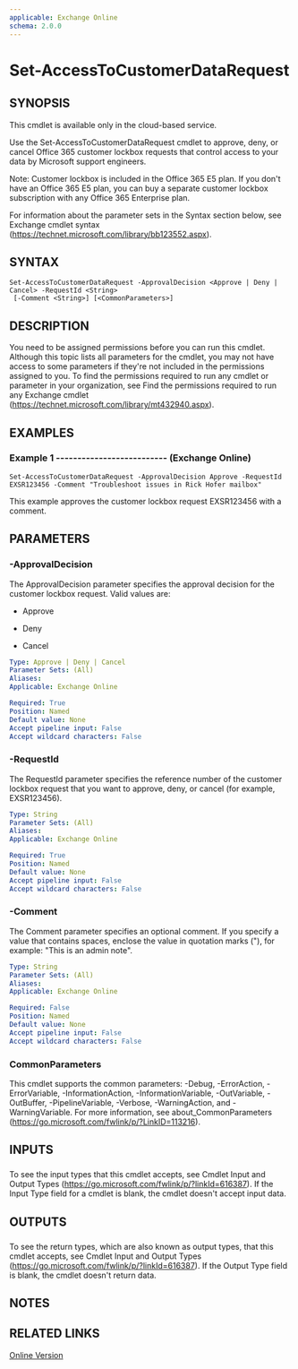 ```yaml
---
applicable: Exchange Online
schema: 2.0.0
---
```


# Set-AccessToCustomerDataRequest

## SYNOPSIS
This cmdlet is available only in the cloud-based service.

Use the Set-AccessToCustomerDataRequest cmdlet to approve, deny, or cancel Office 365 customer lockbox requests that control access to your data by Microsoft support engineers.

Note: Customer lockbox is included in the Office 365 E5 plan. If you don't have an Office 365 E5 plan, you can buy a separate customer lockbox subscription with any Office 365 Enterprise plan.

For information about the parameter sets in the Syntax section below, see Exchange cmdlet syntax (https://technet.microsoft.com/library/bb123552.aspx).

## SYNTAX

```
Set-AccessToCustomerDataRequest -ApprovalDecision <Approve | Deny | Cancel> -RequestId <String>
 [-Comment <String>] [<CommonParameters>]
```

## DESCRIPTION
You need to be assigned permissions before you can run this cmdlet. Although this topic lists all parameters for the cmdlet, you may not have access to some parameters if they're not included in the permissions assigned to you. To find the permissions required to run any cmdlet or parameter in your organization, see Find the permissions required to run any Exchange cmdlet (https://technet.microsoft.com/library/mt432940.aspx).

## EXAMPLES

### Example 1 -------------------------- (Exchange Online)
```
Set-AccessToCustomerDataRequest -ApprovalDecision Approve -RequestId EXSR123456 -Comment "Troubleshoot issues in Rick Hofer mailbox"
```

This example approves the customer lockbox request EXSR123456 with a comment.

## PARAMETERS

### -ApprovalDecision
The ApprovalDecision parameter specifies the approval decision for the customer lockbox request. Valid values are:

- Approve

- Deny

- Cancel

```yaml
Type: Approve | Deny | Cancel
Parameter Sets: (All)
Aliases:
Applicable: Exchange Online

Required: True
Position: Named
Default value: None
Accept pipeline input: False
Accept wildcard characters: False
```

### -RequestId
The RequestId parameter specifies the reference number of the customer lockbox request that you want to approve, deny, or cancel (for example, EXSR123456).

```yaml
Type: String
Parameter Sets: (All)
Aliases:
Applicable: Exchange Online

Required: True
Position: Named
Default value: None
Accept pipeline input: False
Accept wildcard characters: False
```

### -Comment
The Comment parameter specifies an optional comment. If you specify a value that contains spaces, enclose the value in quotation marks ("), for example: "This is an admin note".

```yaml
Type: String
Parameter Sets: (All)
Aliases:
Applicable: Exchange Online

Required: False
Position: Named
Default value: None
Accept pipeline input: False
Accept wildcard characters: False
```

### CommonParameters
This cmdlet supports the common parameters: -Debug, -ErrorAction, -ErrorVariable, -InformationAction, -InformationVariable, -OutVariable, -OutBuffer, -PipelineVariable, -Verbose, -WarningAction, and -WarningVariable. For more information, see about_CommonParameters (https://go.microsoft.com/fwlink/p/?LinkID=113216).

## INPUTS

###  
To see the input types that this cmdlet accepts, see Cmdlet Input and Output Types (https://go.microsoft.com/fwlink/p/?linkId=616387). If the Input Type field for a cmdlet is blank, the cmdlet doesn't accept input data.

## OUTPUTS

###  
To see the return types, which are also known as output types, that this cmdlet accepts, see Cmdlet Input and Output Types (https://go.microsoft.com/fwlink/p/?linkId=616387). If the Output Type field is blank, the cmdlet doesn't return data.

## NOTES

## RELATED LINKS

[Online Version](https://technet.microsoft.com/library/b3d866b1-628f-4d66-8114-1798934a2fcf.aspx)

